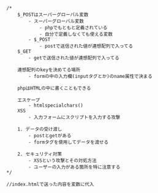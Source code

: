     /*
        $_POSTはスーパーグローバル変数
            - スーパーグローバル変数
                - phpでもともと定義されている
                - 自分で定義しなくても使える変数
            - $_POST
                - postで送信された値が連想配列で入ってる
        $_GET
            - getで送信された値が連想配列で入ってる
        
        連想配列のkeyを決めてる場所
            - formの中の入力欄(inputタグとか)のname属性で決まる
        
        phpはHTMLの中に書くこともできる

        エスケープ
            - htmlspecialchars()
        XSS
            - 入力フォームにスクリプトを入力する攻撃

        1. データの受け渡し
            - postとgetがある
            - formタグを使用してデータを渡せる

        2. セキュリティ対策
            - XSSという攻撃とその対処方法
            - ユーザーの入力がある箇所を特に注意する
    */

    //index.htmlで送った内容を変数に代入